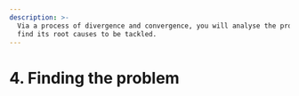 ```yaml
---
description: >-
  Via a process of divergence and convergence, you will analyse the problem and
  find its root causes to be tackled.
---
```


# 4. Finding the problem

